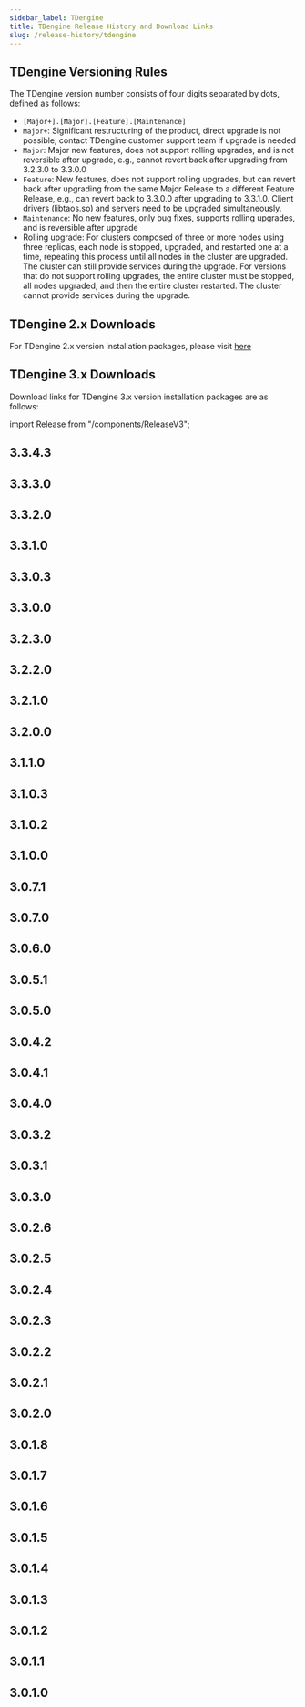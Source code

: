 ```yaml
---
sidebar_label: TDengine
title: TDengine Release History and Download Links
slug: /release-history/tdengine
---
```


## TDengine Versioning Rules

The TDengine version number consists of four digits separated by dots, defined as follows:

- `[Major+].[Major].[Feature].[Maintenance]`
- `Major+`: Significant restructuring of the product, direct upgrade is not possible, contact TDengine customer support team if upgrade is needed
- `Major`: Major new features, does not support rolling upgrades, and is not reversible after upgrade, e.g., cannot revert back after upgrading from 3.2.3.0 to 3.3.0.0
- `Feature`: New features, does not support rolling upgrades, but can revert back after upgrading from the same Major Release to a different Feature Release, e.g., can revert back to 3.3.0.0 after upgrading to 3.3.1.0. Client drivers (libtaos.so) and servers need to be upgraded simultaneously.
- `Maintenance`: No new features, only bug fixes, supports rolling upgrades, and is reversible after upgrade
- Rolling upgrade: For clusters composed of three or more nodes using three replicas, each node is stopped, upgraded, and restarted one at a time, repeating this process until all nodes in the cluster are upgraded. The cluster can still provide services during the upgrade. For versions that do not support rolling upgrades, the entire cluster must be stopped, all nodes upgraded, and then the entire cluster restarted. The cluster cannot provide services during the upgrade.

## TDengine 2.x Downloads

For TDengine 2.x version installation packages, please visit [here](https://tdengine.com/downloads/historical/)

## TDengine 3.x Downloads

Download links for TDengine 3.x version installation packages are as follows:

import Release from "/components/ReleaseV3";

## 3.3.4.3

<Release type="tdengine" version="3.3.4.3" />

## 3.3.3.0

<Release type="tdengine" version="3.3.3.0" />

## 3.3.2.0

<Release type="tdengine" version="3.3.2.0" />

## 3.3.1.0

<Release type="tdengine" version="3.3.1.0" />

## 3.3.0.3

<Release type="tdengine" version="3.3.0.3" />

## 3.3.0.0

<Release type="tdengine" version="3.3.0.0" />

## 3.2.3.0

<Release type="tdengine" version="3.2.3.0" />

## 3.2.2.0

<Release type="tdengine" version="3.2.2.0" />

## 3.2.1.0

<Release type="tdengine" version="3.2.1.0" />

## 3.2.0.0

<Release type="tdengine" version="3.2.0.0" />

## 3.1.1.0

<Release type="tdengine" version="3.1.1.0" />

## 3.1.0.3

<Release type="tdengine" version="3.1.0.3" />

## 3.1.0.2

<Release type="tdengine" version="3.1.0.2" />

## 3.1.0.0

<Release type="tdengine" version="3.1.0.0" />

## 3.0.7.1

<Release type="tdengine" version="3.0.7.1" />

## 3.0.7.0

<Release type="tdengine" version="3.0.7.0" />

## 3.0.6.0

<Release type="tdengine" version="3.0.6.0" />

## 3.0.5.1

<Release type="tdengine" version="3.0.5.1" />

## 3.0.5.0

<Release type="tdengine" version="3.0.5.0" />

## 3.0.4.2

<Release type="tdengine" version="3.0.4.2" />

## 3.0.4.1

<Release type="tdengine" version="3.0.4.1" />

## 3.0.4.0

<Release type="tdengine" version="3.0.4.0" />

## 3.0.3.2

<Release type="tdengine" version="3.0.3.2" />

## 3.0.3.1

<Release type="tdengine" version="3.0.3.1" />

## 3.0.3.0

<Release type="tdengine" version="3.0.3.0" />

## 3.0.2.6

<Release type="tdengine" version="3.0.2.6" />

## 3.0.2.5

<Release type="tdengine" version="3.0.2.5" />

## 3.0.2.4

<Release type="tdengine" version="3.0.2.4" />

## 3.0.2.3

<Release type="tdengine" version="3.0.2.3" />

## 3.0.2.2

<Release type="tdengine" version="3.0.2.2" />

## 3.0.2.1

<Release type="tdengine" version="3.0.2.1" />

## 3.0.2.0

<Release type="tdengine" version="3.0.2.0" />

## 3.0.1.8

<Release type="tdengine" version="3.0.1.8" />

## 3.0.1.7

<Release type="tdengine" version="3.0.1.7" />

## 3.0.1.6

<Release type="tdengine" version="3.0.1.6" />

## 3.0.1.5

<Release type="tdengine" version="3.0.1.5" />

## 3.0.1.4

<Release type="tdengine" version="3.0.1.4" />

## 3.0.1.3

<Release type="tdengine" version="3.0.1.3" />

## 3.0.1.2

<Release type="tdengine" version="3.0.1.2" />

## 3.0.1.1

<Release type="tdengine" version="3.0.1.1" />

## 3.0.1.0

<Release type="tdengine" version="3.0.1.0" />
